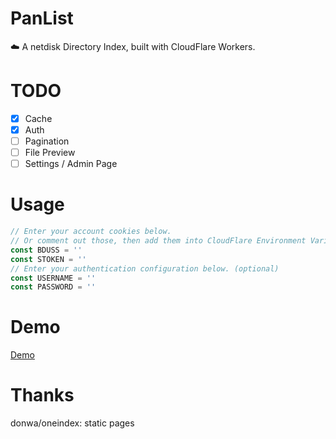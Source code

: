 # PanList
 ☁️ A netdisk Directory Index, built with CloudFlare Workers.

# TODO
- [x] Cache
- [x] Auth
- [ ] Pagination
- [ ] File Preview
- [ ] Settings / Admin Page

# Usage
```javascript
// Enter your account cookies below.
// Or comment out those, then add them into CloudFlare Environment Variables.
const BDUSS = ''
const STOKEN = ''
// Enter your authentication configuration below. (optional)
const USERNAME = ''
const PASSWORD = ''
```

# Demo 
[Demo](https://list.acg.uy)

# Thanks
donwa/oneindex: static pages
